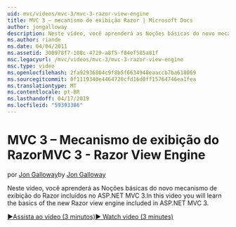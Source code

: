 ```yaml
---
uid: mvc/videos/mvc-3/mvc-3-razor-view-engine
title: MVC 3 – mecanismo de exibição Razor | Microsoft Docs
author: jongalloway
description: Neste vídeo, você aprenderá as Noções básicas do novo mecanismo de exibição do Razor incluídos no ASP.NET MVC 3.
ms.author: riande
ms.date: 04/04/2011
ms.assetid: 300978f7-108c-4729-a8f5-f84ef585a81f
msc.legacyurl: /mvc/videos/mvc-3/mvc-3-razor-view-engine
msc.type: video
ms.openlocfilehash: 2fa92936804c9f8b5f6634948eaaccb7ba618069
ms.sourcegitcommit: 0f1119340e4464720cfd16d0ff15764746ea1fea
ms.translationtype: MT
ms.contentlocale: pt-BR
ms.lasthandoff: 04/17/2019
ms.locfileid: "59393386"
---
```

# <a name="mvc-3---razor-view-engine"></a><span data-ttu-id="40bec-103">MVC 3 – Mecanismo de exibição do Razor</span><span class="sxs-lookup"><span data-stu-id="40bec-103">MVC 3 - Razor View Engine</span></span>

<span data-ttu-id="40bec-104">por [Jon Galloway](https://github.com/jongalloway)</span><span class="sxs-lookup"><span data-stu-id="40bec-104">by [Jon Galloway](https://github.com/jongalloway)</span></span>

<span data-ttu-id="40bec-105">Neste vídeo, você aprenderá as Noções básicas do novo mecanismo de exibição do Razor incluídos no ASP.NET MVC 3.</span><span class="sxs-lookup"><span data-stu-id="40bec-105">In this video you will learn the basics of the new Razor view engine included in ASP.NET MVC 3.</span></span>

[<span data-ttu-id="40bec-106">&#9654;Assista ao vídeo (3 minutos)</span><span class="sxs-lookup"><span data-stu-id="40bec-106">&#9654; Watch video (3 minutes)</span></span>](https://channel9.msdn.com/Blogs/ASP-NET-Site-Videos/mvc-3-razor-view-engine)
